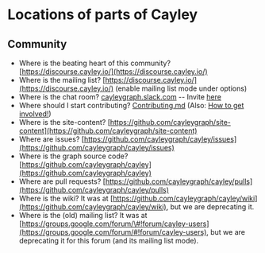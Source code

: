# Locations of parts of Cayley

## Community

* Where is the beating heart of this community?  [https://discourse.cayley.io/](https://discourse.cayley.io/)
* Where is the mailing list?  [https://discourse.cayley.io/](https://discourse.cayley.io/) \(enable mailing list mode under options\)
* Where is the chat room? [cayleygraph.slack.com](https://cayleygraph.slack.com) -- Invite [here](https://cayley-slackin.herokuapp.com/)
* Where should I start contributing? [Contributing.md](contributing.md) \(Also: [How to get involved!](https://discourse.cayley.io/t/how-to-get-involved/44)\)
* Where is the site-content? [https://github.com/cayleygraph/site-content](https://github.com/cayleygraph/site-content)
* Where are issues? [https://github.com/cayleygraph/cayley/issues](https://github.com/cayleygraph/cayley/issues)
* Where is the graph source code? [https://github.com/cayleygraph/cayley](https://github.com/cayleygraph/cayley)
* Where are pull requests? [https://github.com/cayleygraph/cayley/pulls](https://github.com/cayleygraph/cayley/pulls)
* Where is the wiki?  It was at [https://github.com/cayleygraph/cayley/wiki](https://github.com/cayleygraph/cayley/wiki), but we are deprecating it.
* Where is the \(old\) mailing list?  It was at [https://groups.google.com/forum/\#!forum/cayley-users](https://groups.google.com/forum/#!forum/cayley-users), but we are deprecating it for this forum \(and its mailing list mode\).

